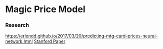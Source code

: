 # Magic Price Model

### Research
https://erlendd.github.io/2017/03/20/predicting-mtg-card-prices-neural-network.html
[Stanford Paper](https://github.com/camoverride/magic-price-model/blob/master/stanford-paper.pdf)
